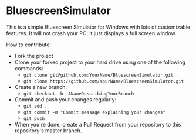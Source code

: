 # BluescreenSimulator
This is a simple Bluescreen Simulator for Windows with lots of customizable features. It will not crash your PC; it just displays a full screen window.

How to contribute:
- Fork the project
- Clone your forked project to your hard drive using one of the following commands:
	-  `git clone git@github.com:YourName/BluescreenSimulator.git`
	-  `git clone https://github.com/YourName/BluescreenSimulator.git`
- Create a new branch:
	- `git checkout -b  ANameDescribingYourBranch`
- Commit and push your changes regularly:
	- `git add .`
	- `git commit -m "Commit message explaining your changes"`
	- `git push`
- When you're done, create a Pull Request from your repository to this repository's master branch.
